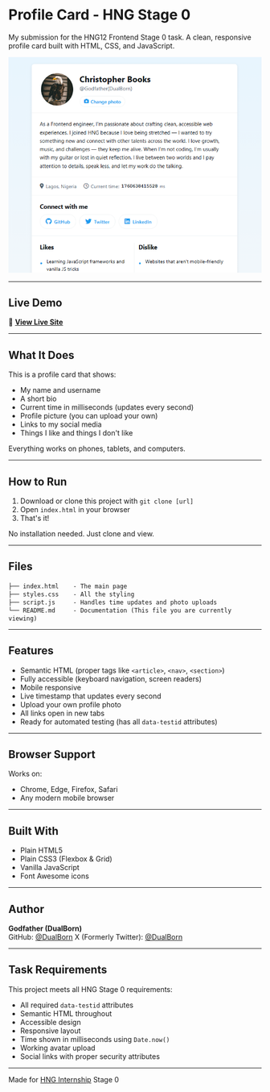 
# Profile Card - HNG Stage 0

My submission for the HNG12 Frontend Stage 0 task. A clean, responsive profile card built with HTML, CSS, and JavaScript.

<p align="center">
  <img src="./assets/images/profile-card-screnshot.png" alt="Profile Card Screenshot" width="800">
</p>

---
## Live Demo

🔗 **[View Live Site](https://profile-card-hng-stage-0-task.netlify.app/)**

---
## What It Does

This is a profile card that shows:
- My name and username
- A short bio
- Current time in milliseconds (updates every second)
- Profile picture (you can upload your own)
- Links to my social media
- Things I like and things I don't like

Everything works on phones, tablets, and computers.

---
## How to Run

1. Download or clone this project with `git clone [url]`
2. Open `index.html` in your browser
3. That's it!

No installation needed. Just clone and view.

---
## Files

```
├── index.html    - The main page
├── styles.css    - All the styling
├── script.js     - Handles time updates and photo uploads
└── README.md     - Documentation (This file you are currently viewing)
```

---
## Features

- Semantic HTML (proper tags like `<article>`, `<nav>`, `<section>`)  
- Fully accessible (keyboard navigation, screen readers)  
- Mobile responsive  
- Live timestamp that updates every second  
- Upload your own profile photo  
- All links open in new tabs  
- Ready for automated testing (has all `data-testid` attributes)

---
## Browser Support

Works on:
- Chrome, Edge, Firefox, Safari
- Any modern mobile browser

---
## Built With

- Plain HTML5
- Plain CSS3 (Flexbox & Grid)
- Vanilla JavaScript
- Font Awesome icons

---
## Author

**Godfather (DualBorn)**  
GitHub: [@DualBorn](https://github.com/DualBorn)
X (Formerly Twitter): [@DualBorn](https://x.com/DualBorn)

---
## Task Requirements

This project meets all HNG Stage 0 requirements:
- All required `data-testid` attributes
- Semantic HTML throughout
- Accessible design
- Responsive layout
- Time shown in milliseconds using `Date.now()`
- Working avatar upload
- Social links with proper security attributes

---

Made for [HNG Internship](https://hng.tech/internship) Stage 0